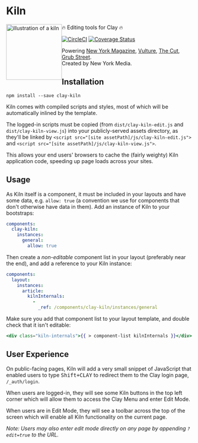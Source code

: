 # Kiln

<img src="http://i.imgur.com/RleQNNh.png?1" alt="illustration of a kiln" height="150px" width="150px" style="float: left;" />

🔥 Editing tools for Clay 🔥

[![CircleCI](https://circleci.com/gh/clay/clay-kiln.svg?style=svg)](https://circleci.com/gh/clay/clay-kiln) [![Coverage Status](https://coveralls.io/repos/nymag/clay-kiln/badge.svg?branch=master&service=github&t=C3xeVy)](https://coveralls.io/github/nymag/clay-kiln?branch=master)

Powering [New York Magazine](http://nymag.com/), [Vulture](http://www.vulture.com/), [The Cut](http://www,thecut.com/), [Grub Street](http://www.grubstreet.com/).  
Created by New York Media.

## Installation

```
npm install --save clay-kiln
```

Kiln comes with compiled scripts and styles, most of which will be automatically inlined by the template. 

The logged-in scripts must be copied (from `dist/clay-kiln-edit.js` and `dist/clay-kiln-view.js`) into your publicly-served assets directory, as they'll be linked by `<script src="[site assetPath]/js/clay-kiln-edit.js">` and `<script src="[site assetPath]/js/clay-kiln-view.js">`.

This allows your end users' browsers to cache the (fairly weighty) Kiln application code, speeding up page loads across your sites.

## Usage

As Kiln itself is a component, it must be included in your layouts and have some data, e.g. `allow: true` (a convention we use for components that don't otherwise have data in them). Add an instance of Kiln to your bootstraps:

```yaml
components:
  clay-kiln:
    instances:
      general:
        allow: true
```

Then create a _non-editable_ component list in your layout (preferably near the end), and add a reference to your Kiln instance:

```yaml
components:
  layout:
    instances:
      article:
        kilnInternals:
          -
            _ref: /components/clay-kiln/instances/general
```

Make sure you add that component list to your layout template, and double check that it isn't editable:

```handlebars
<div class="kiln-internals">{{ > component-list kilnInternals }}</div>
```

## User Experience

On public-facing pages, Kiln will add a very small snippet of JavaScript that enabled users to type <kbd>Shift+CLAY</kbd> to redirect them to the Clay login page, `/_auth/login`.

When users are logged-in, they will see some Kiln buttons in the top left corner which will allow them to access the Clay Menu and enter Edit Mode.

When users are in Edit Mode, they will see a toolbar across the top of the screen which will enable all Kiln functionality on the current page.

_Note: Users may also enter edit mode directly on any page by appending `?edit=true` to the URL._
